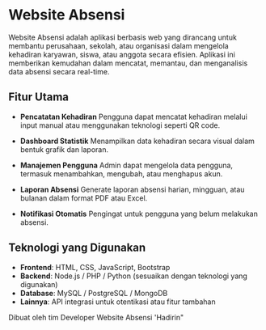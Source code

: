 # Website Absensi

Website Absensi adalah aplikasi berbasis web yang dirancang untuk membantu perusahaan, sekolah, atau organisasi dalam mengelola kehadiran karyawan, siswa, atau anggota secara efisien. Aplikasi ini memberikan kemudahan dalam mencatat, memantau, dan menganalisis data absensi secara real-time.

## Fitur Utama

- **Pencatatan Kehadiran**
  Pengguna dapat mencatat kehadiran melalui input manual atau menggunakan teknologi seperti QR code.

- **Dashboard Statistik**
  Menampilkan data kehadiran secara visual dalam bentuk grafik dan laporan.

- **Manajemen Pengguna**
  Admin dapat mengelola data pengguna, termasuk menambahkan, mengubah, atau menghapus akun.

- **Laporan Absensi**
  Generate laporan absensi harian, mingguan, atau bulanan dalam format PDF atau Excel.

- **Notifikasi Otomatis**
  Pengingat untuk pengguna yang belum melakukan absensi.

## Teknologi yang Digunakan

- **Frontend**: HTML, CSS, JavaScript, Bootstrap
- **Backend**: Node.js / PHP / Python (sesuaikan dengan teknologi yang digunakan)
- **Database**: MySQL / PostgreSQL / MongoDB
- **Lainnya**: API integrasi untuk otentikasi atau fitur tambahan

Dibuat oleh tim Developer Website Absensi 'Hadirin"
